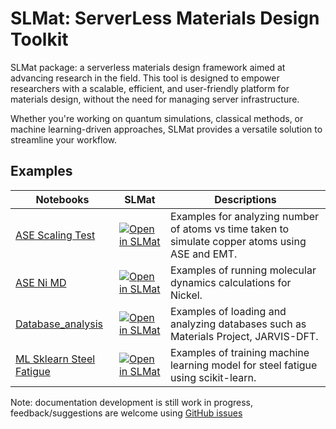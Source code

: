 # SLMat: ServerLess Materials Design Toolkit

SLMat package: a serverless materials design framework aimed at advancing research in the field. This tool is designed to empower researchers with a scalable, efficient, and user-friendly platform for materials design, without the need for managing server infrastructure.

Whether you're working on quantum simulations, classical methods, or machine learning-driven approaches, SLMat provides a versatile solution to streamline your workflow.


Examples
---------


| Notebooks                                                                                                                                      | SLMat                                                                                                                                        | Descriptions                                                                                                                                                                                                                                                                                                                                                                                              |
| ---------------------------------------------------------------------------------------------------------------------------------------------- | -------------------------------------------------------------------------------------------------------------------------------------------------------- | --------------------------------------------------------------------------------------------------------------------------------------------------------------------------------------------------------------------------------------------------------------------------------------------------------------------------------------------------------------------------------------------------------- |
| [ASE Scaling Test](https://deepmaterials.github.io/slmat/lab?fromUrL=https://raw.githubusercontent.com/deepmaterials/slmat/main/notebooks/ASEScalingTest.ipynb)                                                       | [![Open in SLMat]](https://deepmaterials.github.io/slmat/lab?fromUrL=https://raw.githubusercontent.com/deepmaterials/slmat/main/notebooks/ASEScalingTest.ipynb)                                 | Examples for analyzing number of atoms vs time taken to simulate copper atoms using ASE and EMT.                                                                                                                                                                                                                                                                       |
| [ASE Ni MD](https://deepmaterials.github.io/slmat/lab?https://raw.githubusercontent.com/deepmaterials/slmat/main/notebooks/ASE_Ni_MD.ipynb)                                                  | [![Open in SLMat]](https://deepmaterials.github.io/slmat/lab?https://raw.githubusercontent.com/deepmaterials/slmat/main/notebooks/ASE_Ni_MD.ipynb)                            | Examples of running molecular dynamics calculations for Nickel.                                                                                                                                                                                                                                                                                                                                 |
| [Database_analysis](https://deepmaterials.github.io/slmat/lab?https://raw.githubusercontent.com/deepmaterials/slmat/main/notebooks/Database_analysis.ipynb)                                                  | [![Open in SLMat]](https://deepmaterials.github.io/slmat/lab?https://raw.githubusercontent.com/deepmaterials/slmat/main/notebooks/Database_analysis.ipynb)                            | Examples of loading and analyzing databases such as Materials Project, JARVIS-DFT.                                                                                                                                                                                                                                                                                                                                 |
| [ML Sklearn Steel Fatigue](https://deepmaterials.github.io/slmat/lab?https://raw.githubusercontent.com/deepmaterials/slmat/main/notebooks/ML_Sklearn.ipynb)                                                  | [![Open in SLMat]](https://deepmaterials.github.io/slmat/lab?https://raw.githubusercontent.com/deepmaterials/slmat/main/notebooks/ML_Sklearn.ipynb)                            | Examples of training machine learning model for steel fatigue using scikit-learn.                                                                                                                                                                                                                                                                                                                                 |


[Open in SLMat]: https://img.shields.io/badge/Open-SLMat-blue


Note: documentation development is still work in progress, feedback/suggestions are welcome using [GitHub issues](https://github.com/deepmaterials/slmat/issues/new)


